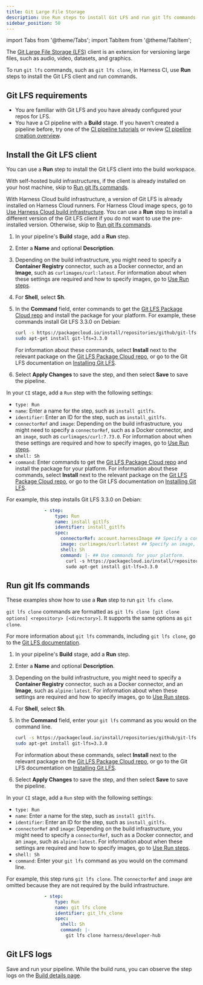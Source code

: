 ```yaml
---
title: Git Large File Storage
description: Use Run steps to install Git LFS and run git lfs commands.
sidebar_position: 50
---
```



import Tabs from '@theme/Tabs';
import TabItem from '@theme/TabItem';


The [Git Large File Storage (LFS)](https://git-lfs.com/) client is an extension for versioning large files, such as audio, video, datasets, and graphics.

To run `git lfs` commands, such as `git lfs clone`, in Harness CI, use **Run** steps to install the Git LFS client and run commands.

## Git LFS requirements

* You are familiar with Git LFS and you have already configured your repos for LFS.
* You have a CI pipeline with a **Build** stage. If you haven't created a pipeline before, try one of the [CI pipeline tutorials](../../get-started/tutorials.md) or review [CI pipeline creation overview](../prep-ci-pipeline-components.md).

## Install the Git LFS client

You can use a **Run** step to install the Git LFS client into the build workspace.

With self-hosted build infrastructures, if the client is already installed on your host machine, skip to [Run git lfs commands](#run-git-lfs-commands).

With Harness Cloud build infrastructure, a version of Git LFS is already installed on Harness Cloud runners. For Harness Cloud image specs, go to [Use Harness Cloud build infrastructure](/docs/continuous-integration/use-ci/set-up-build-infrastructure/use-harness-cloud-build-infrastructure). You can use a **Run** step to install a different version of the Git LFS client if you do not want to use the pre-installed version. Otherwise, skip to [Run git lfs commands](#run-git-lfs-commands).


<Tabs>
  <TabItem value="Visual" label="Visual">


1. In your pipeline's **Build** stage, add a **Run** step.
2. Enter a **Name** and optional **Description**.
3. Depending on the build infrastructure, you might need to specify a **Container Registry** connector, such as a Docker connector, and an **Image**, such as `curlimages/curl:latest`. For information about when these settings are required and how to specify images, go to [Use Run steps](../run-ci-scripts/run-step-settings.md).
4. For **Shell**, select **Sh**.
5. In the **Command** field, enter commands to get the [Git LFS Package Cloud repo](https://packagecloud.io/github/git-lfs) and install the package for your platform. For example, these commands install Git LFS 3.3.0 on Debian:

   ```sh
   curl -s https://packagecloud.io/install/repositories/github/git-lfs/script.deb.sh | sudo bash
   sudo apt-get install git-lfs=3.3.0
   ```

   For information about these commands, select **Install** next to the relevant package on the [Git LFS Package Cloud repo](https://packagecloud.io/github/git-lfs), or go to the Git LFS documentation on [Installing Git LFS](https://github.com/git-lfs/git-lfs#installing).

6. Select **Apply Changes** to save the step, and then select **Save** to save the pipeline.


</TabItem>
  <TabItem value="YAML" label="YAML" default>


In your `CI` stage, add a `Run` step with the following settings:

* `type: Run`
* `name`: Enter a name for the step, such as `install gitlfs`.
* `identifier`: Enter an ID for the step, such as `install_gitlfs`.
* `connectorRef` and `image`: Depending on the build infrastructure, you might need to specify a `connectorRef`, such as a Docker connector, and an `image`, such as `curlimages/curl:7.73.0`. For information about when these settings are required and how to specify images, go to [Use Run steps](../run-ci-scripts/run-step-settings.md).
* `shell: Sh`
* `command`: Enter commands to get the [Git LFS Package Cloud repo](https://packagecloud.io/github/git-lfs) and install the package for your platform. For information about these commands, select **Install** next to the relevant package on the [Git LFS Package Cloud repo](https://packagecloud.io/github/git-lfs), or go to the Git LFS documentation on [Installing Git LFS](https://github.com/git-lfs/git-lfs#installing).

For example, this step installs Git LFS 3.3.0 on Debian:

```yaml
              - step:
                  type: Run
                  name: install gitlfs
                  identifier: install_gitlfs
                  spec:
                    connectorRef: account.harnessImage ## Specify a container registry connector, if required.
                    image: curlimages/curl:latest ## Specify an image, if required.
                    shell: Sh
                    command: |- ## Use commands for your platform.
                      curl -s https://packagecloud.io/install/repositories/github/git-lfs/script.deb.sh | sudo bash
                      sudo apt-get install git-lfs=3.3.0
```


</TabItem>
</Tabs>


## Run git lfs commands

These examples show how to use a **Run** step to run `git lfs clone`.

`git lfs clone` commands are formatted as `git lfs clone [git clone options] <repository> [<directory>]`. It supports the same options as `git clone`.

For more information about `git lfs` commands, including `git lfs clone`, go to the [Git LFS documentation](https://github.com/git-lfs/git-lfs/tree/main/docs).


<Tabs>
  <TabItem value="Visual" label="Visual">


1. In your pipeline's **Build** stage, add a **Run** step.
2. Enter a **Name** and optional **Description**.
3. Depending on the build infrastructure, you might need to specify a **Container Registry** connector, such as a Docker connector, and an **Image**, such as `alpine:latest`. For information about when these settings are required and how to specify images, go to [Use Run steps](../run-ci-scripts/run-step-settings.md).
4. For **Shell**, select **Sh**.
5. In the **Command** field, enter your `git lfs` command as you would on the command line.

   ```sh
   curl -s https://packagecloud.io/install/repositories/github/git-lfs/script.deb.sh | sudo bash
   sudo apt-get install git-lfs=3.3.0
   ```

   For information about these commands, select **Install** next to the relevant package on the [Git LFS Package Cloud repo](https://packagecloud.io/github/git-lfs), or go to the Git LFS documentation on [Installing Git LFS](https://github.com/git-lfs/git-lfs#installing).

6. Select **Apply Changes** to save the step, and then select **Save** to save the pipeline.


</TabItem>
  <TabItem value="YAML" label="YAML" default>


In your `CI` stage, add a `Run` step with the following settings:

* `type: Run`
* `name`: Enter a name for the step, such as `install gitlfs`.
* `identifier`: Enter an ID for the step, such as `install_gitlfs`.
* `connectorRef` and `image`: Depending on the build infrastructure, you might need to specify a `connectorRef`, such as a Docker connector, and an `image`, such as `alpine:latest`. For information about when these settings are required and how to specify images, go to [Use Run steps](../run-ci-scripts/run-step-settings.md).
* `shell: Sh`
* `command`: Enter your `git lfs` command as you would on the command line.

For example, this step runs `git lfs clone`. The `connectorRef` and `image` are omitted because they are not required by the build infrastructure.

```yaml
              - step:
                  type: Run
                  name: git lfs clone
                  identifier: git_lfs_clone
                  spec:
                    shell: Sh
                    command: |-
                      git lfs clone harness/developer-hub
```


</TabItem>
</Tabs>


## Git LFS logs

Save and run your pipeline. While the build runs, you can observe the step logs on the [Build details page](../viewing-builds.md).
